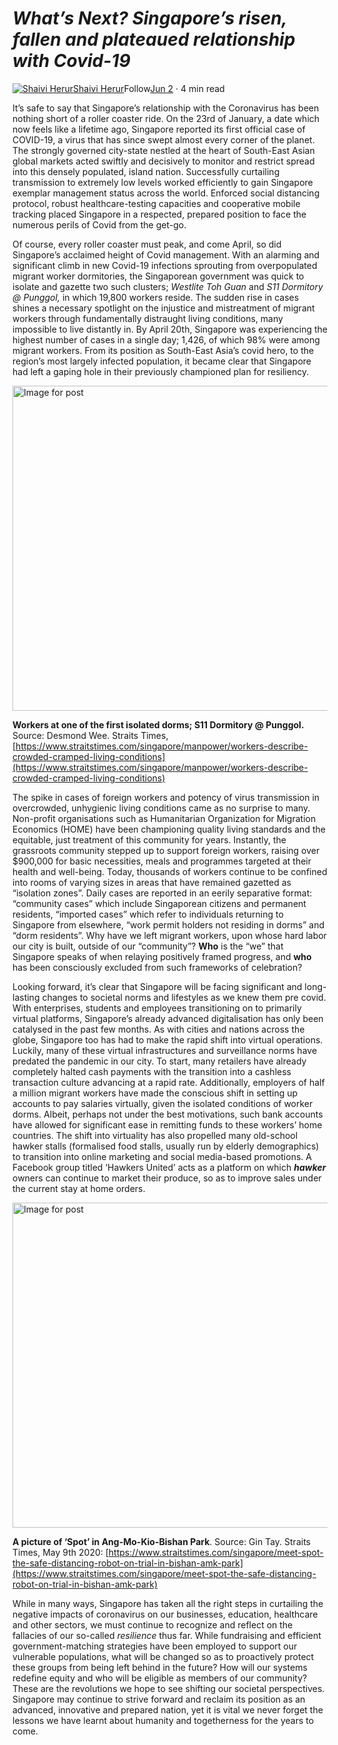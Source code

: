 **_What’s Next? Singapore’s risen, fallen and plateaued relationship with Covid-19_**
=====================================================================================

[![Shaivi Herur](https://miro.medium.com/fit/c/96/96/0*eBofKo3KrDDCEoZb)](https://medium.com/@shaiviherur?source=post_page-----d2c896039123----------------------)[Shaivi Herur](https://medium.com/@shaiviherur?source=post_page-----d2c896039123----------------------)Follow[Jun 2](https://medium.com/post-quarantine-urbanism/what-next-singapores-risen-fallen-and-plateaued-relationship-with-covid-19-d2c896039123?source=post_page-----d2c896039123----------------------) · 4 min read

It’s safe to say that Singapore’s relationship with the Coronavirus has been nothing short of a roller coaster ride. On the 23rd of January, a date which now feels like a lifetime ago, Singapore reported its first official case of COVID-19, a virus that has since swept almost every corner of the planet. The strongly governed city-state nestled at the heart of South-East Asian global markets acted swiftly and decisively to monitor and restrict spread into this densely populated, island nation. Successfully curtailing transmission to extremely low levels worked efficiently to gain Singapore exemplar management status across the world. Enforced social distancing protocol, robust healthcare-testing capacities and cooperative mobile tracking placed Singapore in a respected, prepared position to face the numerous perils of Covid from the get-go.

Of course, every roller coaster must peak, and come April, so did Singapore’s acclaimed height of Covid management. With an alarming and significant climb in new Covid-19 infections sprouting from overpopulated migrant worker dormitories, the Singaporean government was quick to isolate and gazette two such clusters; _Westlite Toh Guan_ and _S11 Dormitory @ Punggol,_ in which 19,800 workers reside. The sudden rise in cases shines a necessary spotlight on the injustice and mistreatment of migrant workers through fundamentally distraught living conditions, many impossible to live distantly in. By April 20th, Singapore was experiencing the highest number of cases in a single day; 1,426, of which 98% were among migrant workers. From its position as South-East Asia’s covid hero, to the region’s most largely infected population, it became clear that Singapore had left a gaping hole in their previously championed plan for resiliency.

<img alt="Image for post" class="s t u ci ai" src="https://miro.medium.com/max/1560/0\*EPJqo0qq6WOnnn9X" width="780" height="520" srcSet="https://miro.medium.com/max/552/0\*EPJqo0qq6WOnnn9X 276w, https://miro.medium.com/max/1104/0\*EPJqo0qq6WOnnn9X 552w, https://miro.medium.com/max/1280/0\*EPJqo0qq6WOnnn9X 640w, https://miro.medium.com/max/1400/0\*EPJqo0qq6WOnnn9X 700w" sizes="700px"/>

**Workers at one of the first isolated dorms; S11 Dormitory @ Punggol.** Source: Desmond Wee. Straits Times, [https://www.straitstimes.com/singapore/manpower/workers-describe-crowded-cramped-living-conditions](https://www.straitstimes.com/singapore/manpower/workers-describe-crowded-cramped-living-conditions)

The spike in cases of foreign workers and potency of virus transmission in overcrowded, unhygienic living conditions came as no surprise to many. Non-profit organisations such as Humanitarian Organization for Migration Economics (HOME) have been championing quality living standards and the equitable, just treatment of this community for years. Instantly, the grassroots community stepped up to support foreign workers, raising over $900,000 for basic necessities, meals and programmes targeted at their health and well-being. Today, thousands of workers continue to be confined into rooms of varying sizes in areas that have remained gazetted as “isolation zones”. Daily cases are reported in an eerily separative format: “community cases” which include Singaporean citizens and permanent residents, “imported cases” which refer to individuals returning to Singapore from elsewhere, “work permit holders not residing in dorms” and “dorm residents”. Why have we left migrant workers, upon whose hard labor our city is built, outside of our “community”? **Who** is the “we” that Singapore speaks of when relaying positively framed progress, and **who** has been consciously excluded from such frameworks of celebration?

Looking forward, it’s clear that Singapore will be facing significant and long-lasting changes to societal norms and lifestyles as we knew them pre covid. With enterprises, students and employees transitioning on to primarily virtual platforms, Singapore’s already advanced digitalisation has only been catalysed in the past few months. As with cities and nations across the globe, Singapore too has had to make the rapid shift into virtual operations. Luckily, many of these virtual infrastructures and surveillance norms have predated the pandemic in our city. To start, many retailers have already completely halted cash payments with the transition into a cashless transaction culture advancing at a rapid rate. Additionally, employers of half a million migrant workers have made the conscious shift in setting up accounts to pay salaries virtually, given the isolated conditions of worker dorms. Albeit, perhaps not under the best motivations, such bank accounts have allowed for significant ease in remitting funds to these workers’ home countries. The shift into virtuality has also propelled many old-school hawker stalls (formalised food stalls, usually run by elderly demographics) to transition into online marketing and social media-based promotions. A Facebook group titled ‘Hawkers United’ acts as a platform on which **_hawker_** owners can continue to market their produce, so as to improve sales under the current stay at home orders.

<img alt="Image for post" class="s t u ci ai" src="https://miro.medium.com/max/1560/0\*UdGZyPKtP0a5WGJE" width="780" height="520" srcSet="https://miro.medium.com/max/552/0\*UdGZyPKtP0a5WGJE 276w, https://miro.medium.com/max/1104/0\*UdGZyPKtP0a5WGJE 552w, https://miro.medium.com/max/1280/0\*UdGZyPKtP0a5WGJE 640w, https://miro.medium.com/max/1400/0\*UdGZyPKtP0a5WGJE 700w" sizes="700px"/>

**A picture of ‘Spot’ in Ang-Mo-Kio-Bishan Park**. Source: Gin Tay. Straits Times, May 9th 2020: [https://www.straitstimes.com/singapore/meet-spot-the-safe-distancing-robot-on-trial-in-bishan-amk-park](https://www.straitstimes.com/singapore/meet-spot-the-safe-distancing-robot-on-trial-in-bishan-amk-park)

While in many ways, Singapore has taken all the right steps in curtailing the negative impacts of coronavirus on our businesses, education, healthcare and other sectors, we must continue to recognize and reflect on the fallacies of our so-called _resilience_ thus far. While fundraising and efficient government-matching strategies have been employed to support our vulnerable populations, what will be changed so as to proactively protect these groups from being left behind in the future? How will our systems redefine equity and who will be eligible as members of our community? These are the revolutions we hope to see shifting our societal perspectives. Singapore may continue to strive forward and reclaim its position as an advanced, innovative and prepared nation, yet it is vital we never forget the lessons we have learnt about humanity and togetherness for the years to come.